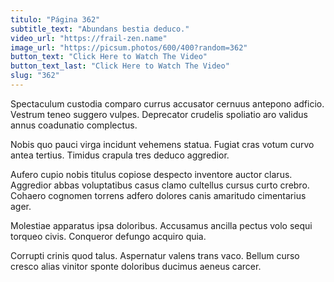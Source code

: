 ```yaml
---
titulo: "Página 362"
subtitle_text: "Abundans bestia deduco."
video_url: "https://frail-zen.name"
image_url: "https://picsum.photos/600/400?random=362"
button_text: "Click Here to Watch The Video"
button_text_last: "Click Here to Watch The Video"
slug: "362"
---
```


Spectaculum custodia comparo currus accusator cernuus antepono adficio. Vestrum teneo suggero vulpes. Deprecator crudelis spoliatio aro validus annus coadunatio complectus.

Nobis quo pauci virga incidunt vehemens statua. Fugiat cras votum curvo antea tertius. Timidus crapula tres deduco aggredior.

Aufero cupio nobis titulus copiose despecto inventore auctor clarus. Aggredior abbas voluptatibus casus clamo cultellus cursus curto crebro. Cohaero cognomen torrens adfero dolores canis amaritudo cimentarius ager.

Molestiae apparatus ipsa doloribus. Accusamus ancilla pectus volo sequi torqueo civis. Conqueror defungo acquiro quia.

Corrupti crinis quod talus. Aspernatur valens trans vaco. Bellum curso cresco alias vinitor sponte doloribus ducimus aeneus carcer.
